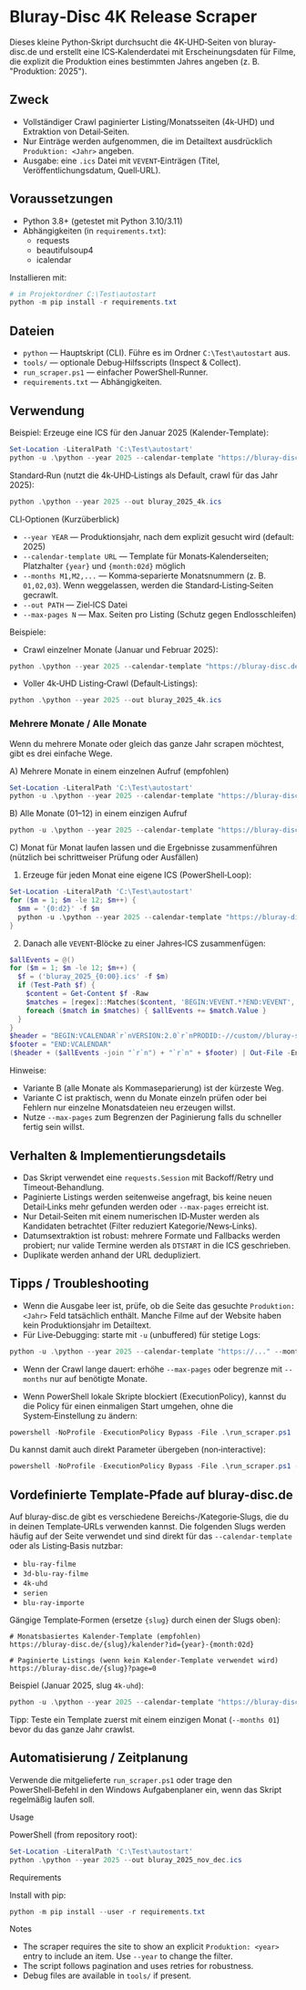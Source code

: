 # Bluray‑Disc 4K Release Scraper

Dieses kleine Python‑Skript durchsucht die 4K‑UHD‑Seiten von bluray-disc.de und erstellt eine ICS‑Kalenderdatei mit Erscheinungsdaten für Filme, die explizit die Produktion eines bestimmten Jahres angeben (z. B. "Produktion: 2025").

## Zweck
- Vollständiger Crawl paginierter Listing/Monatsseiten (4k‑UHD) und Extraktion von Detail‑Seiten.
- Nur Einträge werden aufgenommen, die im Detailtext ausdrücklich `Produktion: <Jahr>` angeben.
- Ausgabe: eine `.ics` Datei mit `VEVENT`‑Einträgen (Titel, Veröffentlichungsdatum, Quell‑URL).

## Voraussetzungen
- Python 3.8+ (getestet mit Python 3.10/3.11)
- Abhängigkeiten (in `requirements.txt`):
  - requests
  - beautifulsoup4
  - icalendar

Installieren mit:

```powershell
# im Projektordner C:\Test\autostart
python -m pip install -r requirements.txt
```

## Dateien
- `python` — Hauptskript (CLI). Führe es im Ordner `C:\Test\autostart` aus.
- `tools/` — optionale Debug‑Hilfsscripts (Inspect & Collect).
- `run_scraper.ps1` — einfacher PowerShell‑Runner.
- `requirements.txt` — Abhängigkeiten.

## Verwendung
Beispiel: Erzeuge eine ICS für den Januar 2025 (Kalender‑Template):

```powershell
Set-Location -LiteralPath 'C:\Test\autostart'
python -u .\python --year 2025 --calendar-template "https://bluray-disc.de/4k-uhd/kalender?id={year}-{month:02d}" --months 01 --out bluray_2025_01.ics
```

Standard‑Run (nutzt die 4k‑UHD‑Listings als Default, crawl für das Jahr 2025):

```powershell
python .\python --year 2025 --out bluray_2025_4k.ics
```

CLI‑Optionen (Kurzüberblick)
- `--year YEAR` — Produktionsjahr, nach dem explizit gesucht wird (default: 2025)
- `--calendar-template URL` — Template für Monats‑Kalenderseiten; Platzhalter `{year}` und `{month:02d}` möglich
- `--months M1,M2,...` — Komma‑separierte Monatsnummern (z. B. `01,02,03`). Wenn weggelassen, werden die Standard‑Listing‑Seiten gecrawlt.
- `--out PATH` — Ziel‑ICS Datei
- `--max-pages N` — Max. Seiten pro Listing (Schutz gegen Endlosschleifen)

Beispiele:

- Crawl einzelner Monate (Januar und Februar 2025):

```powershell
python .\python --year 2025 --calendar-template "https://bluray-disc.de/4k-uhd/kalender?id={year}-{month:02d}" --months 01,02 --out bluray_2025_jan_feb.ics
```

- Voller 4k‑UHD Listing‑Crawl (Default‑Listings):

```powershell
python .\python --year 2025 --out bluray_2025_4k.ics
```

### Mehrere Monate / Alle Monate

Wenn du mehrere Monate oder gleich das ganze Jahr scrapen möchtest, gibt es drei einfache Wege.

A) Mehrere Monate in einem einzelnen Aufruf (empfohlen)

```powershell
Set-Location -LiteralPath 'C:\Test\autostart'
python -u .\python --year 2025 --calendar-template "https://bluray-disc.de/4k-uhd/kalender?id={year}-{month:02d}" --months 01,02 --out bluray_2025_jan_feb.ics
```

B) Alle Monate (01–12) in einem einzigen Aufruf

```powershell
python -u .\python --year 2025 --calendar-template "https://bluray-disc.de/4k-uhd/kalender?id={year}-{month:02d}" --months 01,02,03,04,05,06,07,08,09,10,11,12 --out bluray_2025_all.ics
```

C) Monat für Monat laufen lassen und die Ergebnisse zusammenführen (nützlich bei schrittweiser Prüfung oder Ausfällen)

1) Erzeuge für jeden Monat eine eigene ICS (PowerShell‑Loop):

```powershell
Set-Location -LiteralPath 'C:\Test\autostart'
for ($m = 1; $m -le 12; $m++) {
  $mm = '{0:d2}' -f $m
  python -u .\python --year 2025 --calendar-template "https://bluray-disc.de/4k-uhd/kalender?id={year}-{month:02d}" --months $mm --out ("bluray_2025_{0}.ics" -f $mm)
}
```

2) Danach alle `VEVENT`‑Blöcke zu einer Jahres‑ICS zusammenfügen:

```powershell
$allEvents = @()
for ($m = 1; $m -le 12; $m++) {
  $f = ('bluray_2025_{0:00}.ics' -f $m)
  if (Test-Path $f) {
    $content = Get-Content $f -Raw
    $matches = [regex]::Matches($content, 'BEGIN:VEVENT.*?END:VEVENT', [System.Text.RegularExpressions.RegexOptions]::Singleline)
    foreach ($match in $matches) { $allEvents += $match.Value }
  }
}
$header = "BEGIN:VCALENDAR`r`nVERSION:2.0`r`nPRODID:-//custom//bluray-scraper//DE`r`n"
$footer = "END:VCALENDAR"
($header + ($allEvents -join "`r`n") + "`r`n" + $footer) | Out-File -Encoding utf8 bluray_2025_all.ics
```

Hinweise:
- Variante B (alle Monate als Kommaseparierung) ist der kürzeste Weg.
- Variante C ist praktisch, wenn du Monate einzeln prüfen oder bei Fehlern nur einzelne Monatsdateien neu erzeugen willst.
- Nutze `--max-pages` zum Begrenzen der Paginierung falls du schneller fertig sein willst.

## Verhalten & Implementierungsdetails
- Das Skript verwendet eine `requests.Session` mit Backoff/Retry und Timeout‑Behandlung.
- Paginierte Listings werden seitenweise angefragt, bis keine neuen Detail‑Links mehr gefunden werden oder `--max-pages` erreicht ist.
- Nur Detail‑Seiten mit einem numerischen ID‑Muster werden als Kandidaten betrachtet (Filter reduziert Kategorie/News‑Links).
- Datumsextraktion ist robust: mehrere Formate und Fallbacks werden probiert; nur valide Termine werden als `DTSTART` in die ICS geschrieben.
- Duplikate werden anhand der URL dedupliziert.

## Tipps / Troubleshooting
- Wenn die Ausgabe leer ist, prüfe, ob die Seite das gesuchte `Produktion: <Jahr>` Feld tatsächlich enthält. Manche Filme auf der Website haben kein Produktionsjahr im Detailtext.
- Für Live‑Debugging: starte mit `-u` (unbuffered) für stetige Logs:

```powershell
python -u .\python --year 2025 --calendar-template "https://..." --months 01
```

- Wenn der Crawl lange dauert: erhöhe `--max-pages` oder begrenze mit `--months` nur auf benötigte Monate.

- Wenn PowerShell lokale Skripte blockiert (ExecutionPolicy), kannst du die Policy für einen einmaligen Start umgehen, ohne die System‑Einstellung zu ändern:

```powershell
powershell -NoProfile -ExecutionPolicy Bypass -File .\run_scraper.ps1
```

Du kannst damit auch direkt Parameter übergeben (non‑interactive):

```powershell
powershell -NoProfile -ExecutionPolicy Bypass -File .\run_scraper.ps1 -Years '2025' -Months '01,02' -OutPattern 'bluray_{year}_{months}.ics'
```

## Vordefinierte Template‑Pfade auf bluray-disc.de

Auf bluray-disc.de gibt es verschiedene Bereichs‑/Kategorie‑Slugs, die du in deinen Template‑URLs verwenden kannst. Die folgenden Slugs werden häufig auf der Seite verwendet und sind direkt für das `--calendar-template` oder als Listing‑Basis nutzbar:

- `blu-ray-filme`
- `3d-blu-ray-filme`
- `4k-uhd`
- `serien`
- `blu-ray-importe`

Gängige Template‑Formen (ersetze `{slug}` durch einen der Slugs oben):

```text
# Monatsbasiertes Kalender‑Template (empfohlen)
https://bluray-disc.de/{slug}/kalender?id={year}-{month:02d}

# Paginierte Listings (wenn kein Kalender‑Template verwendet wird)
https://bluray-disc.de/{slug}?page=0
```

Beispiel (Januar 2025, slug `4k-uhd`):

```powershell
python -u .\python --year 2025 --calendar-template "https://bluray-disc.de/4k-uhd/kalender?id={year}-{month:02d}" --months 01 --out bluray_2025_01.ics
```

Tipp: Teste ein Template zuerst mit einem einzigen Monat (`--months 01`) bevor du das ganze Jahr crawlst.

## Automatisierung / Zeitplanung
Verwende die mitgelieferte `run_scraper.ps1` oder trage den PowerShell‑Befehl in den Windows Aufgabenplaner ein, wenn das Skript regelmäßig laufen soll.

Usage

PowerShell (from repository root):

```powershell
Set-Location -LiteralPath 'C:\Test\autostart'
python .\python --year 2025 --out bluray_2025_nov_dec.ics
```

Requirements

Install with pip:

```powershell
python -m pip install --user -r requirements.txt
```

Notes

- The scraper requires the site to show an explicit `Produktion: <year>` entry to include an item. Use `--year` to change the filter.
- The script follows pagination and uses retries for robustness.
- Debug files are available in `tools/` if present.
